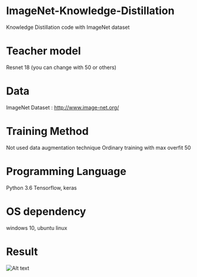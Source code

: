 # ImageNet-Knowledge-Distillation
Knowledge Distillation code with ImageNet dataset

# Teacher model
Resnet 18 (you can change with 50 or others)

# Data
ImageNet Dataset : http://www.image-net.org/

# Training Method
Not used data augmentation technique
Ordinary training with max overfit 50

# Programming Language
Python 3.6
Tensorflow, keras

# OS dependency
windows 10, ubuntu linux

# Result
![Alt text](C:\Users\minjun\Desktop\그림.jpg?raw=true "Title")
